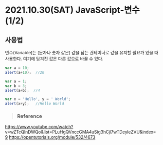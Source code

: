 # 2021.10.30(SAT) JavaScript-변수(1/2)
## 사용법

변수(Variable)는 (문자나 숫자 같은) 값을 담는 컨테이너로 값을 유지할 필요가 있을 때 사용한다. 여기에 담겨진 값은 다른 값으로 바꿀 수 있다.

```javascript
var a = 10;
alert(a+10);  //20

var a = 1;
var b = 3;
alert(a+b);  //4

var x = 'Hello', y = ' World';
alert(x+y);   //Hello World
```


>### Reference

<https://www.youtube.com/watch?v=wZTcQlnDWQo&list=PLuHgQVnccGMA4uSig3hCjl7wTDeyIeZVU&index=9>
<https://opentutorials.org/module/532/4673>

